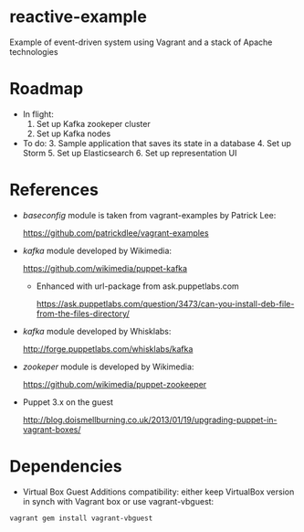 reactive-example
================

Example of event-driven system using Vagrant and a stack of Apache technologies

# Roadmap
* In flight:
  1. Set up Kafka zookeper cluster
  2. Set up Kafka nodes
* To do:
  3. Sample application that saves its state in a database
  4. Set up Storm
  5. Set up Elasticsearch
  6. Set up representation UI

# References
* _baseconfig_ module is taken from vagrant-examples by Patrick Lee:

  https://github.com/patrickdlee/vagrant-examples

* _kafka_ module developed by Wikimedia:

  https://github.com/wikimedia/puppet-kafka

  * Enhanced with url-package from ask.puppetlabs.com

    https://ask.puppetlabs.com/question/3473/can-you-install-deb-file-from-the-files-directory/

* _kafka_ module developed by Whisklabs:

  http://forge.puppetlabs.com/whisklabs/kafka

* _zookeper_ module is developed by Wikimedia:

  https://github.com/wikimedia/puppet-zookeeper

* Puppet 3.x on the guest

  http://blog.doismellburning.co.uk/2013/01/19/upgrading-puppet-in-vagrant-boxes/

# Dependencies
* Virtual Box Guest Additions compatibility: either keep VirtualBox version in
  synch with Vagrant box or use vagrant-vbguest:
```
vagrant gem install vagrant-vbguest
```

